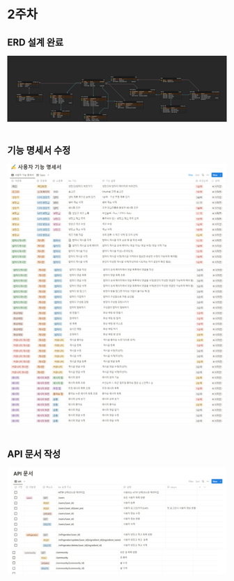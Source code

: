 # 2주차

## ERD 설계 완료
  ![](assets/ERD_연습아닌최종.png)
<br/>
<br/>

## 기능 명세서 수정
![](assets/fn1.png)
![](assets/fn2.png)
![](assets/fn3.png)
<br/>
<br/>

## API 문서 작성
![](assets/api1.png)
![](assets/api2.png)
